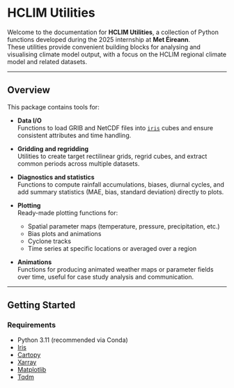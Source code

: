 # HCLIM Utilities

Welcome to the documentation for **HCLIM Utilities**, a collection of Python 
functions developed during the 2025 internship at **Met Éireann**.  
These utilities provide convenient building blocks for analysing and visualising 
climate model output, with a focus on the HCLIM regional climate model and related datasets.

---

## Overview

This package contains tools for:

- **Data I/O**  
  Functions to load GRIB and NetCDF files into [`iris`](https://scitools-iris.readthedocs.io/) 
  cubes and ensure consistent attributes and time handling.

- **Gridding and regridding**  
  Utilities to create target rectilinear grids, regrid cubes, and extract common 
  periods across multiple datasets.

- **Diagnostics and statistics**  
  Functions to compute rainfall accumulations, biases, diurnal cycles, and add 
  summary statistics (MAE, bias, standard deviation) directly to plots.

- **Plotting**  
  Ready-made plotting functions for:
  - Spatial parameter maps (temperature, pressure, precipitation, etc.)
  - Bias plots and animations
  - Cyclone tracks
  - Time series at specific locations or averaged over a region

- **Animations**  
  Functions for producing animated weather maps or parameter fields over time, 
  useful for case study analysis and communication.

---

## Getting Started

### Requirements

- Python 3.11 (recommended via Conda)
- [Iris](https://scitools-iris.readthedocs.io/)  
- [Cartopy](https://scitools.org.uk/cartopy/docs/latest/)  
- [Xarray](https://docs.xarray.dev/)  
- [Matplotlib](https://matplotlib.org/)  
- [Tqdm](https://tqdm.github.io/)  
